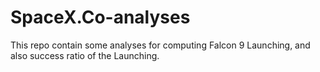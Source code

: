 # SpaceX.Co-analyses
This repo contain some analyses for computing Falcon 9 Launching, and also success ratio of the Launching.
